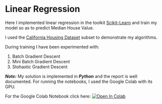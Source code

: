 # Linear Regression

Here I implemented linear regression in the toolkit [Scikit-Learn](https://scikit-learn.org/stable/) and train my model so as to predict Median House Value.

I used the [California Housing Dataset](https://drive.google.com/file/d/1VUn2WKkKeRXwH02K9bqH98KjPxrUmgXh/view) subset to demonstrate my algorithms. 

During training I have been experimented with:

  1. Batch Gradient Descent
  2. Mini Batch Gradient Descent
  3. Stohastic Gradient Descent

***Note:*** My solution is implemented in ***Python*** and the report is well documented. For running the notebooks, I used the Google Colab with its GPU.

For the Google Colab Notebook click here: [![Open In Colab](https://colab.research.google.com/assets/colab-badge.svg)](https://colab.research.google.com/drive/1lvck6kwBTjsZNaz6zIQwKsURItKFQwsg)
